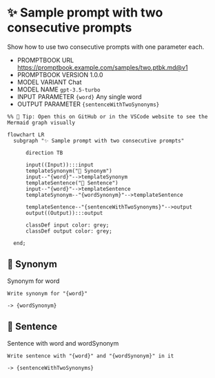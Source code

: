# ✨ Sample prompt with two consecutive prompts

Show how to use two consecutive prompts with one parameter each.

-   PROMPTBOOK URL https://promptbook.example.com/samples/two.ptbk.md@v1
-   PROMPTBOOK VERSION 1.0.0
-   MODEL VARIANT Chat
-   MODEL NAME `gpt-3.5-turbo`
-   INPUT  PARAMETER `{word}` Any single word
-   OUTPUT PARAMETER `{sentenceWithTwoSynonyms}`

<!--Graph-->
<!-- ⚠️ WARNING: This section was auto-generated -->

```mermaid
%% 🔮 Tip: Open this on GitHub or in the VSCode website to see the Mermaid graph visually

flowchart LR
  subgraph "✨ Sample prompt with two consecutive prompts"

      direction TB

      input((Input)):::input
      templateSynonym("💬 Synonym")
      input--"{word}"-->templateSynonym
      templateSentence("💬 Sentence")
      input--"{word}"-->templateSentence
      templateSynonym--"{wordSynonym}"-->templateSentence

      templateSentence--"{sentenceWithTwoSynonyms}"-->output
      output((Output)):::output

      classDef input color: grey;
      classDef output color: grey;

  end;
```

<!--/Graph-->

## 💬 Synonym

Synonym for word

```text
Write synonym for "{word}"
```

`-> {wordSynonym}`

## 💬 Sentence

Sentence with word and wordSynonym

```text
Write sentence with "{word}" and "{wordSynonym}" in it
```

`-> {sentenceWithTwoSynonyms}`
